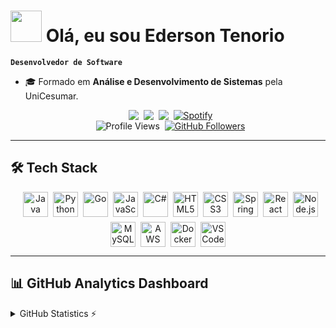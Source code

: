 # <picture><img src = "https://github.com/7oSkaaa/7oSkaaa/blob/main/Images/about_me.gif?raw=true" width = 50px></picture> **Olá, eu sou Ederson Tenorio**  
**`Desenvolvedor de Software`**

- 🎓 Formado em **Análise e Desenvolvimento de Sistemas** pela UniCesumar.

<div align="center" style="display: flex; flex-wrap: wrap; gap: 8px; justify-content: center"><br>
  <a href="https://linkedin.com/in/ederson-tenorio-890571220" target="_blank">
    <img src="https://img.shields.io/badge/LinkedIn-0077B5?style=for-the-badge&logo=linkedin&logoColor=white"></a>
  <a href="mailto:edersontenorios@gmail.com">
    <img src="https://img.shields.io/badge/Gmail-D14836?style=for-the-badge&logo=gmail&logoColor=white"></a>
  <a href="https://instagram.com/" target="_blank">
    <img src="https://img.shields.io/badge/-Instagram-%23E4405F?style=for-the-badge&logo=instagram&logoColor=white"></a>
  <a href="https://open.spotify.com/user/b5vsbpqt97mv22vu8s611u1bf">
    <img src="https://img.shields.io/badge/Spotify-1DB954?style=for-the-badge&logo=spotify&logoColor=white" alt="Spotify"></a>
</div>

<div align="center" style="display: flex; flex-wrap: wrap; gap: 8px; justify-content: center"><br>
  <img src="https://komarev.com/ghpvc/?username=EdersonTenorio&color=blueviolet" alt="Profile Views">
<a href="https://github.com/EdersonTenorio?tab=followers">
  <img src="https://img.shields.io/github/followers/EdersonTenorio?label=Followers&color=blueviolet&style=flat-square" alt="GitHub Followers"></a>
</div>

---

## **🛠️ Tech Stack**  

<div align="center" style="display: flex; flex-wrap: wrap; gap: 8px; justify-content: center"><br>
  <img src="https://cdn.jsdelivr.net/gh/devicons/devicon@latest/icons/java/java-original.svg" width="40" height="40" title="Java"/>
  <img src="https://cdn.jsdelivr.net/gh/devicons/devicon@latest/icons/python/python-original.svg" width="40" height="40" title="Python"/>
  <img src="https://cdn.jsdelivr.net/gh/devicons/devicon@latest/icons/go/go-original.svg" width="40" height="40" title="Go"/>
  <img src="https://cdn.jsdelivr.net/gh/devicons/devicon@latest/icons/javascript/javascript-original.svg" width="40" height="40" title="JavaScript"/>
  <img src="https://cdn.jsdelivr.net/gh/devicons/devicon@latest/icons/csharp/csharp-original.svg" width="40" height="40" title="C#"/>
  <img src="https://cdn.jsdelivr.net/gh/devicons/devicon@latest/icons/html5/html5-original.svg" width="40" height="40" title="HTML5"/>
  <img src="https://cdn.jsdelivr.net/gh/devicons/devicon@latest/icons/css3/css3-original.svg" width="40" height="40" title="CSS3"/>
  <img src="https://cdn.jsdelivr.net/gh/devicons/devicon@latest/icons/spring/spring-original.svg" width="40" height="40" title="Spring Boot"/>
  <img src="https://cdn.jsdelivr.net/gh/devicons/devicon@latest/icons/react/react-original.svg" width="40" height="40" title="React"/>
  <img src="https://cdn.jsdelivr.net/gh/devicons/devicon@latest/icons/nodejs/nodejs-original.svg" width="40" height="40" title="Node.js"/>
  <img src="https://cdn.jsdelivr.net/gh/devicons/devicon@latest/icons/mysql/mysql-original.svg" width="40" height="40" title="MySQL"/>
  <img src="https://cdn.jsdelivr.net/gh/devicons/devicon@latest/icons/amazonwebservices/amazonwebservices-original-wordmark.svg" width="40" height="40" title="AWS"/>
  <img src="https://cdn.jsdelivr.net/gh/devicons/devicon@latest/icons/docker/docker-original.svg" width="40" height="40" title="Docker"/>
  <img src="https://cdn.jsdelivr.net/gh/devicons/devicon@latest/icons/vscode/vscode-original.svg" width="40" height="40" title="VS Code"/>
</div>

---

## **📊 GitHub Analytics Dashboard**  

<details>
  <summary>GitHub Statistics ⚡</summary>
  
<div align="center">

### 🚀 Overview
<img height="220em" src="https://github-readme-stats.vercel.app/api?username=EdersonTenorio&show_icons=true&theme=blueberry&hide_border=true&include_all_commits=true&count_private=true&show=reviews,discussions_started,discussions_answered">

### 💻 Most Used Programming Languages
<img height="220em" src="https://github-readme-stats.vercel.app/api/top-langs/?username=EdersonTenorio&layout=compact&theme=blueberry&hide_border=true&langs_count=8">

### 🔥 Contribution Streak
<img height="220em" src="https://streak-stats.demolab.com?user=EdersonTenorio&theme=blueberry&hide_border=true&date_format=j%20M%5B%20Y%5D&mode=weekly">

### 🏆 Trophies
<img height="220em" src="https://github-profile-trophy.vercel.app/?username=EdersonTenorio&theme=blueberry&no-frame=true&rank=SSS,SS,S,AAA,AA,A,B">

### 📈 Recent Activity
<img height="220em" src="https://github-readme-activity-graph.vercel.app/graph?username=EdersonTenorio&theme=blueberry&hide_border=true&area=true&custom_title=Atividade%20dos%20Últimos%2030%20Dias">

</div>
</details>

